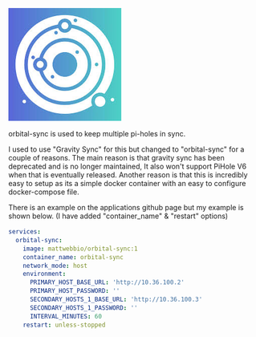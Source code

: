 ![Orbital-Sync](images/orbitalsync.jpeg)

orbital-sync is used to keep multiple pi-holes in sync.

I used to use "Gravity Sync" for this but changed to "orbital-sync" for a couple of reasons.  The main reason is that gravity sync has been deprecated and is no longer maintained, It also won't support PiHole V6 when that is eventually released.
Another reason is that this is incredibly easy to setup as its a simple docker container with an easy to configure docker-compose file.

There is an example on the applications github page but my example is shown below.
(I have added "container_name" & "restart" options)

```yaml
services:
  orbital-sync:
    image: mattwebbio/orbital-sync:1
    container_name: orbital-sync
    network_mode: host
    environment:
      PRIMARY_HOST_BASE_URL: 'http://10.36.100.2'
      PRIMARY_HOST_PASSWORD: ''
      SECONDARY_HOSTS_1_BASE_URL: 'http://10.36.100.3'
      SECONDARY_HOSTS_1_PASSWORD: ''
      INTERVAL_MINUTES: 60
    restart: unless-stopped
```
